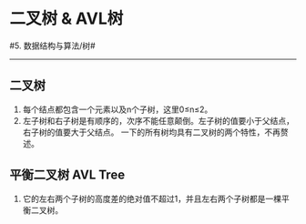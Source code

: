# 二叉树 & AVL树
#5. 数据结构与算法/树#
- - - -
## 二叉树
1. 每个结点都包含一个元素以及n个子树，这里0≤n≤2。
2. 左子树和右子树是有顺序的，次序不能任意颠倒。左子树的值要小于父结点，右子树的值要大于父结点。
一下的所有树均具有二叉树的两个特性，不再赘述。

## 平衡二叉树 AVL Tree
1. 它的左右两个子树的高度差的绝对值不超过1，并且左右两个子树都是一棵平衡二叉树。
